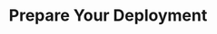 ---
title: Prepare Your Deployment
description: Learn about how to prepare an Istio deployment including the
            requirements for your pods and best practices.
weight: 6
---